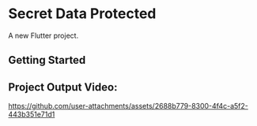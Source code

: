 # Secret Data Protected

A new Flutter project.

## Getting Started

<H2>Project Output Video:</H2>

https://github.com/user-attachments/assets/2688b779-8300-4f4c-a5f2-443b351e71d1


